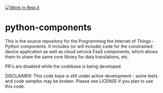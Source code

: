 [![Work in Repl.it](https://classroom.github.com/assets/work-in-replit-14baed9a392b3a25080506f3b7b6d57f295ec2978f6f33ec97e36a161684cbe9.svg)](https://classroom.github.com/online_ide?assignment_repo_id=3118877&assignment_repo_type=AssignmentRepo)
# python-components
This is the source repository for the Programming the Internet of Things - Python components.
It includes (or will include) code for the constrained device application as well as cloud service
FaaS components, which allows them to share the same core library for data translations, etc.

PR's are disabled while the codebase is being developed.

DISCLAIMER: This code base is still under active development - some tests and code samples may be broken.
Please see LICENSE if you plan to use this code.
